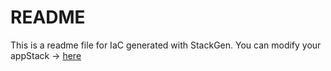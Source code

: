 # README
This is a readme file for IaC generated with StackGen.
You can modify your appStack -> [here](http://main.dev.stackgen.com/appstacks/6e68734c-3ba5-4749-860c-e428682ed622)
